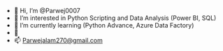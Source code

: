- 👋 Hi, I’m @Parwej0007
- 👀 I’m interested in Python Scripting and Data Analysis (Power BI, SQL)
- 🌱 I’m currently learning (Python Advance, Azure Data Factory)
- 💞️ 
- 📫 Parwejalam270@gmail.com

<!---
Parwej0007/Parwej0007 is a ✨ special ✨ repository because its `README.md` (this file) appears on your GitHub profile.
You can click the Preview link to take a look at your changes.
--->
